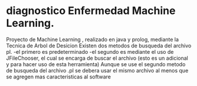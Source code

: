 # diagnostico Enfermedad Machine Learning.
Proyecto de Machine Learning , realizado en java y prolog, mediante la Tecnica de Arbol de Desicion
Existen dos metodos de busqueda del archivo pl. 
-el primero es predeterminado
-el segundo es mediante el uso de JFileChooser, el cual se encarga de buscar el archivo (esto es un adicional y para hacer uso de esta herramienta)
Aunque se use el segundo metodo de busqueda del archivo .pl se debera usar el mismo archivo al menos que se agregen mas caracteristicas al software
